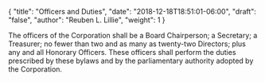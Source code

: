 {
	"title": "Officers and Duties",
	"date": "2018-12-18T18:51:01-06:00",
	"draft": "false",
	"author": "Reuben L. Lillie",
	"weight": 1
}

The officers of the Corporation shall be a Board Chairperson; a Secretary; a Treasurer; no fewer than two and as many as twenty-two Directors; plus any and all Honorary Officers. These officers shall perform the duties prescribed by these bylaws and by the parliamentary authority adopted by the Corporation.
